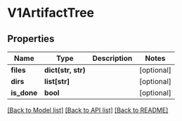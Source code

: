 # V1ArtifactTree


## Properties
Name | Type | Description | Notes
------------ | ------------- | ------------- | -------------
**files** | **dict(str, str)** |  | [optional] 
**dirs** | **list[str]** |  | [optional] 
**is_done** | **bool** |  | [optional] 

[[Back to Model list]](../README.md#documentation-for-models) [[Back to API list]](../README.md#documentation-for-api-endpoints) [[Back to README]](../README.md)



